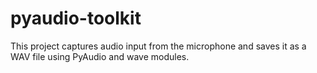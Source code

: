 # pyaudio-toolkit
This project captures audio input from the microphone and saves it as a WAV file using PyAudio and wave modules. 
